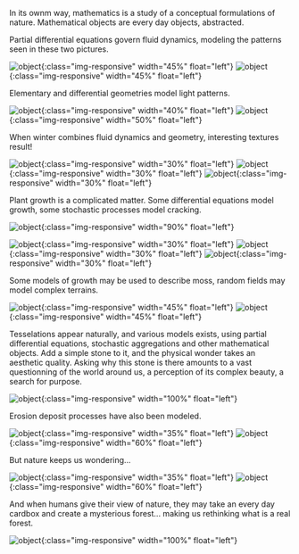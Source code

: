 In its ownm way, mathematics is a study of a conceptual formulations of nature. Mathematical objects are every day objects, abstracted.

Partial differential equations govern fluid dynamics, modeling the patterns seen in these two pictures.

![object]({{site.baseurl}}/photography/textures/IMG_6248.JPG){:class="img-responsive" width="45%" float="left"} 
![object]({{site.baseurl}}/photography/textures/IMG_6706.JPG){:class="img-responsive" width="45%" float="left"}

Elementary and differential geometries model light patterns.

![object]({{site.baseurl}}/photography/textures/IMG_6447.JPG){:class="img-responsive" width="40%" float="left"}
![object]({{site.baseurl}}/photography/textures/IMG_6445.JPG){:class="img-responsive" width="50%" float="left"}

When winter combines fluid dynamics and geometry, interesting textures result!

![object]({{site.baseurl}}/photography/textures/IMG_4519.JPG){:class="img-responsive" width="30%" float="left"}
![object]({{site.baseurl}}/photography/textures/IMG_4518.JPG){:class="img-responsive" width="30%" float="left"}
![object]({{site.baseurl}}/photography/textures/IMG_1139.JPG){:class="img-responsive" width="30%" float="left"}

Plant growth is a complicated matter. Some differential equations model growth, some stochastic processes model cracking.

![object]({{site.baseurl}}/photography/textures/IMG_4490.JPG){:class="img-responsive" width="90%" float="left"}

![object]({{site.baseurl}}/photography/textures/IMG_4493.JPG){:class="img-responsive" width="30%" float="left"}
![object]({{site.baseurl}}/photography/textures/IMG_4494.JPG){:class="img-responsive" width="30%" float="left"}
![object]({{site.baseurl}}/photography/textures/IMG_4543.JPG){:class="img-responsive" width="30%" float="left"}

Some models of growth may be used to describe moss, random fields may model complex terrains.

![object]({{site.baseurl}}/photography/textures/IMG_4533.JPG){:class="img-responsive" width="45%" float="left"}
![object]({{site.baseurl}}/photography/textures/IMG_4403.JPG){:class="img-responsive" width="45%" float="left"}

Tesselations appear naturally, and various models exists, using partial differential equations, stochastic aggregations and other mathematical objects. Add a simple stone to it, and the physical wonder takes an aesthetic quality. Asking why this stone is there amounts to a vast questionning of the world around us, a perception of its complex beauty, a search for purpose.

![object]({{site.baseurl}}/photography/textures/IMG_4310.JPG){:class="img-responsive" width="100%" float="left"}

Erosion deposit processes have also been modeled.

![object]({{site.baseurl}}/photography/textures/IMG_6252.JPG){:class="img-responsive" width="35%" float="left"}
![object]({{site.baseurl}}/photography/textures/IMG_4321.JPG){:class="img-responsive" width="60%" float="left"}

But nature keeps us wondering...

![object]({{site.baseurl}}/photography/textures/IMG_4662.JPG){:class="img-responsive" width="35%" float="left"}
![object]({{site.baseurl}}/photography/textures/IMG_4673.JPG){:class="img-responsive" width="60%" float="left"}

And when humans give their view of nature, they may take an every day cardbox and create a mysterious forest... making us rethinking what is a real forest.

![object]({{site.baseurl}}/photography/textures/IMG_5740.JPG){:class="img-responsive" width="100%" float="left"}
